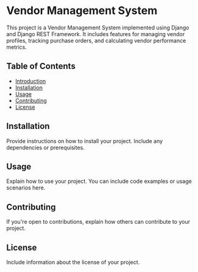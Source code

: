 # Vendor Management System

This project is a Vendor Management System implemented using Django and Django REST Framework. It includes features for managing vendor profiles, tracking purchase orders, and calculating vendor performance metrics.

## Table of Contents

- [Introduction](#introduction)
- [Installation](#installation)
- [Usage](#usage)
- [Contributing](#contributing)
- [License](#license)

## Installation

Provide instructions on how to install your project. Include any dependencies or prerequisites.

## Usage

Explain how to use your project. You can include code examples or usage scenarios here.

## Contributing

If you're open to contributions, explain how others can contribute to your project.

## License

Include information about the license of your project.
